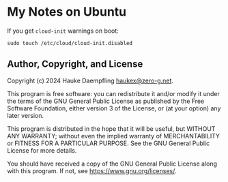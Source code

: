 My Notes on Ubuntu
==================

If you get `cloud-init` warnings on boot:

    sudo touch /etc/cloud/cloud-init.disabled


Author, Copyright, and License
------------------------------

Copyright (c) 2024 Hauke Daempfling <haukex@zero-g.net>.

This program is free software: you can redistribute it and/or modify
it under the terms of the GNU General Public License as published by
the Free Software Foundation, either version 3 of the License, or
(at your option) any later version.

This program is distributed in the hope that it will be useful,
but WITHOUT ANY WARRANTY; without even the implied warranty of
MERCHANTABILITY or FITNESS FOR A PARTICULAR PURPOSE. See the
GNU General Public License for more details.

You should have received a copy of the GNU General Public License
along with this program. If not, see <https://www.gnu.org/licenses/>.
